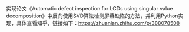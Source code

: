 实现论文《Automatic defect inspection for LCDs using singular value decomposition》中反向使用SVD算法检测屏幕缺陷的方法，并利用Python实现，具体查看知乎，链接如下：https://zhuanlan.zhihu.com/p/388078508
